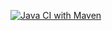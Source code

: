 [![Java CI with Maven](https://github.com/Nityam79/lab11/actions/workflows/maven.yml/badge.svg)](https://github.com/Nityam79/lab11/actions/workflows/maven.yml)
